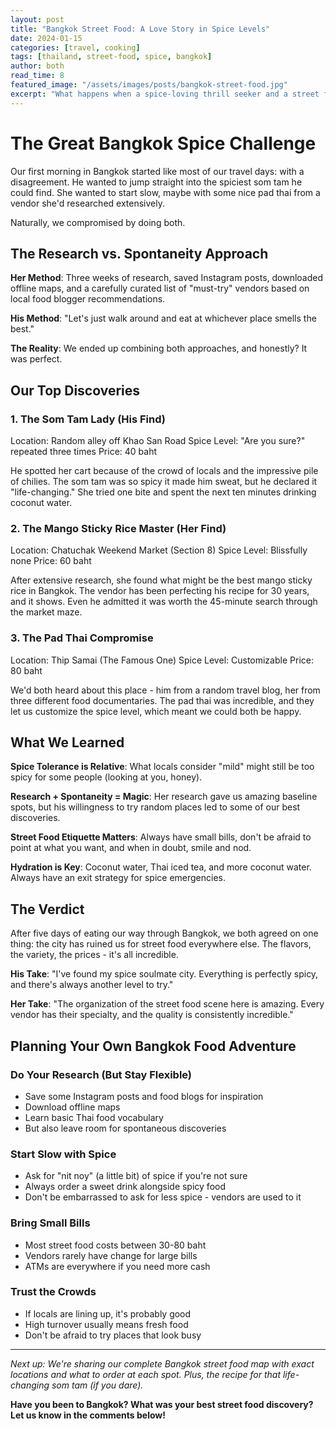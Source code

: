 ```yaml
---
layout: post
title: "Bangkok Street Food: A Love Story in Spice Levels"
date: 2024-01-15
categories: [travel, cooking]
tags: [thailand, street-food, spice, bangkok]
author: both
read_time: 8
featured_image: "/assets/images/posts/bangkok-street-food.jpg"
excerpt: "What happens when a spice-loving thrill seeker and a street food enthusiast hit the streets of Bangkok? A culinary adventure that tests both our taste buds and our relationship."
---
```


# The Great Bangkok Spice Challenge

Our first morning in Bangkok started like most of our travel days: with a disagreement. He wanted to jump straight into the spiciest som tam he could find. She wanted to start slow, maybe with some nice pad thai from a vendor she'd researched extensively.

Naturally, we compromised by doing both.

## The Research vs. Spontaneity Approach

**Her Method**: Three weeks of research, saved Instagram posts, downloaded offline maps, and a carefully curated list of "must-try" vendors based on local food blogger recommendations.

**His Method**: "Let's just walk around and eat at whichever place smells the best."

**The Reality**: We ended up combining both approaches, and honestly? It was perfect.

## Our Top Discoveries

### 1. The Som Tam Lady (His Find)
Location: Random alley off Khao San Road
Spice Level: "Are you sure?" repeated three times
Price: 40 baht

He spotted her cart because of the crowd of locals and the impressive pile of chilies. The som tam was so spicy it made him sweat, but he declared it "life-changing." She tried one bite and spent the next ten minutes drinking coconut water.

### 2. The Mango Sticky Rice Master (Her Find)
Location: Chatuchak Weekend Market (Section 8)
Spice Level: Blissfully none
Price: 60 baht

After extensive research, she found what might be the best mango sticky rice in Bangkok. The vendor has been perfecting his recipe for 30 years, and it shows. Even he admitted it was worth the 45-minute search through the market maze.

### 3. The Pad Thai Compromise
Location: Thip Samai (The Famous One)
Spice Level: Customizable
Price: 80 baht

We'd both heard about this place - him from a random travel blog, her from three different food documentaries. The pad thai was incredible, and they let us customize the spice level, which meant we could both be happy.

## What We Learned

**Spice Tolerance is Relative**: What locals consider "mild" might still be too spicy for some people (looking at you, honey).

**Research + Spontaneity = Magic**: Her research gave us amazing baseline spots, but his willingness to try random places led to some of our best discoveries.

**Street Food Etiquette Matters**: Always have small bills, don't be afraid to point at what you want, and when in doubt, smile and nod.

**Hydration is Key**: Coconut water, Thai iced tea, and more coconut water. Always have an exit strategy for spice emergencies.

## The Verdict

After five days of eating our way through Bangkok, we both agreed on one thing: the city has ruined us for street food everywhere else. The flavors, the variety, the prices - it's all incredible.

**His Take**: "I've found my spice soulmate city. Everything is perfectly spicy, and there's always another level to try."

**Her Take**: "The organization of the street food scene here is amazing. Every vendor has their specialty, and the quality is consistently incredible."

## Planning Your Own Bangkok Food Adventure

### Do Your Research (But Stay Flexible)
- Save some Instagram posts and food blogs for inspiration
- Download offline maps
- Learn basic Thai food vocabulary
- But also leave room for spontaneous discoveries

### Start Slow with Spice
- Ask for "nit noy" (a little bit) of spice if you're not sure
- Always order a sweet drink alongside spicy food
- Don't be embarrassed to ask for less spice - vendors are used to it

### Bring Small Bills
- Most street food costs between 30-80 baht
- Vendors rarely have change for large bills
- ATMs are everywhere if you need more cash

### Trust the Crowds
- If locals are lining up, it's probably good
- High turnover usually means fresh food
- Don't be afraid to try places that look busy

---

*Next up: We're sharing our complete Bangkok street food map with exact locations and what to order at each spot. Plus, the recipe for that life-changing som tam (if you dare).*

**Have you been to Bangkok? What was your best street food discovery? Let us know in the comments below!**
